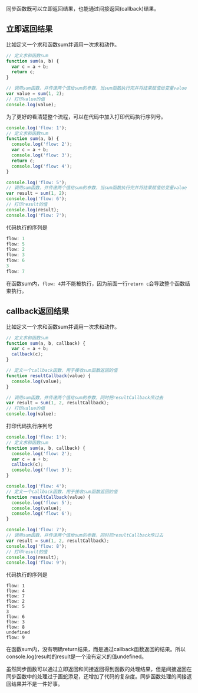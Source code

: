 同步函数既可以立即返回结果，也能通过间接返回(callback)结果。

## 立即返回结果
比如定义一个求和函数sum并调用一次求和动作。

```javascript
// 定义求和函数sum
function sum(a, b) {
  var c = a + b;
  return c;
}

// 调用sum函数，并传递两个值给sum的参数，当sum函数执行完并将结果赋值给变量value
var value = sum(1, 2);
// 打印value的值
console.log(value);
```

为了更好的看清楚整个流程，可以在代码中加入打印代码执行序列号。

```javascript
console.log('flow: 1');
// 定义求和函数sum
function sum(a, b) {
  console.log('flow: 2');
  var c = a + b;
  console.log('flow: 3');
  return c;
  console.log('flow: 4');
}

console.log('flow: 5');
// 调用sum函数，并传递两个值给sum的参数，当sum函数执行完并将结果赋值给变量value
var result = sum(1, 2);
console.log('flow: 6');
// 打印result的值
console.log(result);
console.log('flow: 7');
```

代码执行的序列是
```javascript
flow: 1
flow: 5
flow: 2
flow: 3
flow: 6
3
flow: 7
```
在函数sum内，`flow: 4`并不能被执行，因为前面一行`return c`会导致整个函数结束执行。

## callback返回结果

比如定义一个求和函数sum并调用一次求和动作。

```javascript
// 定义求和函数sum
function sum(a, b, callback) {
  var c = a + b;
  callback(c);
}

// 定义一个callback函数，用于接收sum函数返回的值
function resultCallback(value) {
  console.log(value);
}

// 调用sum函数，并传递两个值给sum的参数，同时把resultCallback传过去
var result = sum(1, 2, resultCallback);
// 打印value的值
console.log(value);
```

打印代码执行序列号

```javascript
console.log('flow: 1');
// 定义求和函数sum
function sum(a, b, callback) {
  console.log('flow: 2');
  var c = a + b;
  callback(c);
  console.log('flow: 3');
}

console.log('flow: 4');
// 定义一个callback函数，用于接收sum函数返回的值
function resultCallback(value) {
  console.log('flow: 5');
  console.log(value);
  console.log('flow: 6');
}

console.log('flow: 7');
// 调用sum函数，并传递两个值给sum的参数，同时把resultCallback传过去
var result = sum(1, 2, resultCallback);
console.log('flow: 8');
// 打印result的值
console.log(result);
console.log('flow: 9');
```

代码执行的序列是
```
flow: 1
flow: 4
flow: 7
flow: 2
flow: 5
3
flow: 6
flow: 3
flow: 8
undefined
flow: 9
```
在函数sum内，没有明确return结果，而是通过callback函数返回的结果。所以console.log(result)的result是一个没有定义的值undefined。

虽然同步函数可以通过立即返回和间接返回得到函数的处理结果，但是间接返回在同步函数中的处理过于画蛇添足，还增加了代码的复杂度。同步函数处理的间接返回结果并不是一件好事。

